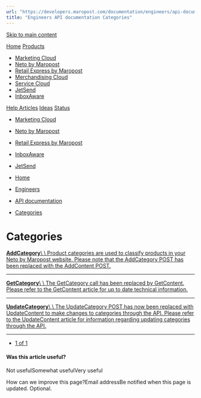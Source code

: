 ```yaml
---
url: "https://developers.maropost.com/documentation/engineers/api-documentation/categories?pgnum=1"
title: "Engineers API documentation Categories"
---
```


[Skip to main content](https://developers.maropost.com/documentation/engineers/api-documentation/categories?pgnum=1#main-content)

[Home](https://developers.maropost.com/) [Products](https://developers.maropost.com/documentation/engineers/api-documentation/categories?pgnum=1)

- [Marketing Cloud](https://galaxy.maropost.com/categories/marketing-cloud)
- [Neto by Maropost](https://galaxy.maropost.com/categories/neto-by-maropost)
- [Retail Express by Maropost](https://galaxy.maropost.com/categories/retail-express)
- [Merchandising Cloud](https://galaxy.maropost.com/categories/merchandising-cloud)
- [Service Cloud](https://galaxy.maropost.com/categories/service-cloud)
- [JetSend](https://galaxy.maropost.com/categories/jetsend)
- [InboxAware](https://galaxy.maropost.com/categories/inboxaware)

[Help Articles](https://galaxy.maropost.com/kb/neto-by-maropost) [Ideas](https://galaxy.maropost.com/categories/neto-by-maropost-ideas) [Status](https://developers.maropost.com/documentation/engineers/api-documentation/categories?pgnum=1)
- [Marketing Cloud](https://status.maropost.com/)
- [Neto by Maropost](https://status.netohq.com/)
- [Retail Express by Maropost](https://status-retailcloud.maropost.com/)
- [InboxAware](https://status.inboxaware.com/)
- [JetSend](https://status.jetsend.com/)

- [Home](https://developers.maropost.com/)
- [Engineers](https://developers.maropost.com/documentation/engineers)
- [API documentation](https://developers.maropost.com/documentation/engineers/api-documentation)
- [Categories](https://developers.maropost.com/documentation/engineers/api-documentation/categories)

# Categories

[**AddCategory**\\
\\
Product categories are used to classify products in your Neto by Maropost website. Please note that the AddCategory POST has been replaced with the AddContent POST.](https://developers.maropost.com/documentation/engineers/api-documentation/categories/addcategory/)

* * *

[**GetCategory**\\
\\
The GetCategory call has been replaced by GetContent. Please refer to the GetContent article for up to date technical information.](https://developers.maropost.com/documentation/engineers/api-documentation/categories/getcategory)

* * *

[**UpdateCategory**\\
\\
The UpdateCategory POST has now been replaced with UpdateContent to make changes to categories through the API. Please refer to the UpdateContent article for information regarding updating categories through the API.](https://developers.maropost.com/documentation/engineers/api-documentation/categories/updatecategory/)

* * *

- [1 of 1](https://developers.maropost.com/documentation/engineers/api-documentation/categories?pgnum=1)

#### Was this article useful?

Not usefulSomewhat usefulVery useful

How can we improve this page?Email addressBe notified when this page is updated. Optional.